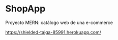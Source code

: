 # ShopApp

Proyecto MERN: catálogo web de una e-commerce

https://shielded-taiga-85991.herokuapp.com/
